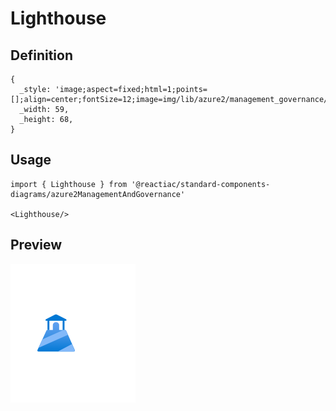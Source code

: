 # Lighthouse

## Definition

```
{
  _style: 'image;aspect=fixed;html=1;points=[];align=center;fontSize=12;image=img/lib/azure2/management_governance/Azure_Lighthouse.svg;strokeColor=none;',
  _width: 59,
  _height: 68,
}
```

## Usage

```
import { Lighthouse } from '@reactiac/standard-components-diagrams/azure2ManagementAndGovernance'

<Lighthouse/>
```

## Preview

<img src="./lighthouse.png" width="200"/>
